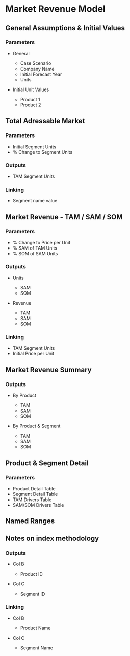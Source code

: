 # Market Revenue Model

## General Assumptions & Initial Values

### Parameters

- General

	- Case Scenario
	- Company Name
	- Initial Forecast Year
	- Units

- Initial Unit Values

	- Product 1
	- Product 2

## Total Adressable Market

### Parameters

- Initial Segment Units
- % Change to Segment Units

### Outputs

- TAM Segment Units

### Linking

- Segment name value

## Market Revenue - TAM / SAM / SOM

### Parameters

- % Change to Price per Unit
- % SAM of TAM Units
- % SOM of SAM Units

### Outputs

- Units

	- SAM
	- SOM

- Revenue

	- TAM
	- SAM
	- SOM

### Linking

- TAM Segment Units
- Initial Price per Unit

## Market Revenue Summary

### Outputs

- By Product

	- TAM
	- SAM
	- SOM

- By Product & Segment

	- TAM
	- SAM
	- SOM

## Product & Segment Detail

### Parameters

- Product Detail Table
- Segment Detail Table
- TAM Drivers Table
- SAM/SOM Drivers Table

## Named Ranges

## Notes on index methodology

### Outputs

- Col B

	- Product ID

- Col C

	- Segment ID

### Linking

- Col B

	- Product Name

- Col C

	- Segment Name

